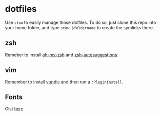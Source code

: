 # dotfiles

Use `stow` to easily manage those dotfiles.
To do so, just clone this repo into your home folder, and type `stow $foldername` to create the symlinks there.

## zsh

Remeber to install [oh-my-zsh](https://github.com/robbyrussell/oh-my-zsh) and [zsh-autosuggestions](https://github.com/zsh-users/zsh-autosuggestions).

## vim

Remember to install [vundle](https://github.com/VundleVim/Vundle.vim) and then run a `:PluginInstall`.

## Fonts

Gist [here](https://gist.github.com/cryzed/e002e7057435f02cc7894b9e748c5671)

